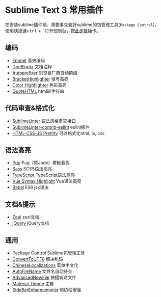 # Sublime Text 3 常用插件
在安装sublime插件前，需要事先装好sublime的包管理工具(`Package Control`)，使用快捷键<kbd>ctrl</kbd> + <kbd>`</kbd>打开控制台，按[此步骤](https://packagecontrol.io/installation#st3)操作。


## 编码
- [Emmet](https://github.com/sergeche/emmet-sublime)  高效编码
- [DocBlockr](https://github.com/spadgos/sublime-jsdocs)  文档注释
- [Autoprefixer](https://github.com/sindresorhus/sublime-autoprefixer)  浏览器厂商自动前缀
- [BracketHighlighter](https://github.com/facelessuser/BracketHighlighter)  括号高亮
- [Color Hightlighter](https://github.com/Monnoroch/ColorHighlighter)  色彩高亮
- [QuoteHTML](https://github.com/mutian/Sublime-Quote-HTML)  html转字符串

## 代码审查&格式化
- [SublimeLinter](http://sublimelinter.readthedocs.io/en/latest/)  语法风格审查接口
- [SublimeLinter-contrib-eslint](https://github.com/roadhump/SublimeLinter-eslint)  eslint插件
- [HTML-CSS-JS Prettify](https://github.com/victorporof/Sublime-HTMLPrettify)  可以格式化html, js, css

## 语法高亮
- [Pug](https://github.com/davidrios/pug-tmbundle)  Pug（原Jade）模板着色
- [Sass](https://github.com/nathos/sass-textmate-bundle)  SCSS语法高亮
- [TypeScript](https://github.com/Microsoft/TypeScript-Sublime-Plugin)  TypeScript语法高亮
- [Vue Syntax Highlight](https://github.com/vuejs/vue-syntax-highlight)  Vue语法高亮
- [Babel](https://github.com/babel/babel-sublime) ES6 jsx语法

## 文档&提示
- [Zeal](https://github.com/vaanwd/Zeal)  zeal文档
- [jQuery](https://github.com/SublimeText/jQuery)  jQuery文档

## 通用
- [Package Control](https://packagecontrol.io/installation)  Sublime包管理工具
- [ConvertToUTF8](https://github.com/seanliang/ConvertToUTF8)  解决乱码
- [ChineseLocalizations](https://github.com/rexdf/ChineseLocalization)  菜单中文化
- [AutoFileName](https://github.com/BoundInCode/AutoFileName)  文件名自动补全
- [AdvancedNewFile](https://github.com/skuroda/Sublime-AdvancedNewFile)  快捷新建文件
- [Material Theme](http://equinsuocha.io/material-theme/)  主题
- [SideBarEnhancements](https://github.com/titoBouzout/SideBarEnhancements)  侧边栏增强
